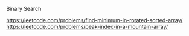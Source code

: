 Binary Search

https://leetcode.com/problems/find-minimum-in-rotated-sorted-array/
https://leetcode.com/problems/peak-index-in-a-mountain-array/
